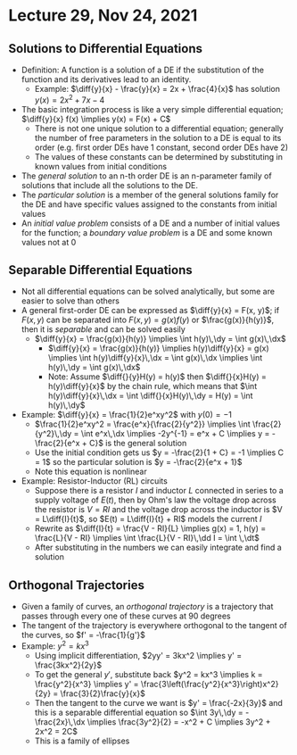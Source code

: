 # Lecture 29, Nov 24, 2021

## Solutions to Differential Equations

* Definition: A function is a solution of a DE if the substitution of the function and its derivatives lead to an identity.
	* Example: $\diff{y}{x} - \frac{y}{x} = 2x + \frac{4}{x}$ has solution $y(x) = 2x^2 + 7x - 4$
* The basic integration process is like a very simple differential equation; $\diff{y}{x} f(x) \implies y(x) = F(x) + C$
	* There is not one unique solution to a differential equation; generally the number of free parameters in the solution to a DE is equal to its order (e.g. first order DEs have 1 constant, second order DEs have 2)
	* The values of these constants can be determined by substituting in known values from initial conditions
* The *general solution* to an n-th order DE is an n-parameter family of solutions that include all the solutions to the DE.
* The *particular solution* is a member of the general solutions family for the DE and have specific values assigned to the constants from initial values
* An *initial value problem* consists of a DE and a number of initial values for the function; a *boundary value problem* is a DE and some known values not at 0

## Separable Differential Equations

* Not all differential equations can be solved analytically, but some are easier to solve than others
* A general first-order DE can be expressed as $\diff{y}{x} = F(x, y)$; if $F(x, y)$ can be separated into $F(x, y) = g(x)f(y)$ or $\frac{g(x)}{h(y)}$, then it is *separable* and can be solved easily
	* $\diff{y}{x} = \frac{g(x)}{h(y)} \implies \int h(y)\,\dy = \int g(x)\,\dx$
		* $\diff{y}{x} = \frac{g(x)}{h(y)} \implies h(y)\diff{y}{x} = g(x) \implies \int h(y)\diff{y}{x}\,\dx = \int g(x)\,\dx \implies \int h(y)\,\dy = \int g(x)\,\dx$
		* Note: Assume $\diff{}{y}H(y) = h(y)$ then $\diff{}{x}H(y) = h(y)\diff{y}{x}$ by the chain rule, which means that $\int h(y)\diff{y}{x}\,\dx = \int \diff{}{x}H(y)\,\dy = H(y) = \int h(y)\,\dy$
* Example: $\diff{y}{x} = \frac{1}{2}e^xy^2$ with $y(0) = -1$
	* $\frac{1}{2}e^xy^2 = \frac{e^x}{\frac{2}{y^2}} \implies \int \frac{2}{y^2}\,\dy = \int e^x\,\dx \implies -2y^{-1} = e^x + C \implies y = -\frac{2}{e^x + C}$ is the general solution
	* Use the initial condition gets us $y = -\frac{2}{1 + C} = -1 \implies C = 1$ so the particular solution is $y = -\frac{2}{e^x + 1}$
	* Note this equation is nonlinear
* Example: Resistor-Inductor (RL) circuits
	* Suppose there is a resistor $I$ and inductor $L$ connected in series to a supply voltage of $E(t)$, then by Ohm's law the voltage drop across the resistor is $V = RI$ and the voltage drop across the inductor is $V = L\diff{I}{t}$, so $E(t) = L\diff{I}{t} + RI$ models the current $I$
	* Rewrite as $\diff{I}{t} = \frac{V - RI}{L} \implies g(x) = 1, h(y) = \frac{L}{V - RI} \implies \int \frac{L}{V - RI}\,\dd I = \int \,\dt$
	* After substituting in the numbers we can easily integrate and find a solution

## Orthogonal Trajectories

* Given a family of curves, an *orthogonal trajectory* is a trajectory that passes through every one of these curves at 90 degrees
* The tangent of the trajectory is everywhere orthogonal to the tangent of the curves, so $f' = -\frac{1}{g'}$
* Example: $y^2 = kx^3$
	* Using implicit differentiation, $2yy' = 3kx^2 \implies y' = \frac{3kx^2}{2y}$
	* To get the general $y'$, substitute back $y^2 = kx^3 \implies k = \frac{y^2}{x^3} \implies y' = \frac{3\left(\frac{y^2}{x^3}\right)x^2}{2y} = \frac{3}{2}\frac{y}{x}$
	* Then the tangent to the curve we want is $y' = \frac{-2x}{3y}$ and this is a separable differential equation so $\int 3y\,\dy = -\frac{2x}\,\dx \implies \frac{3y^2}{2} = -x^2 + C \implies 3y^2 + 2x^2 = 2C$
	* This is a family of ellipses

